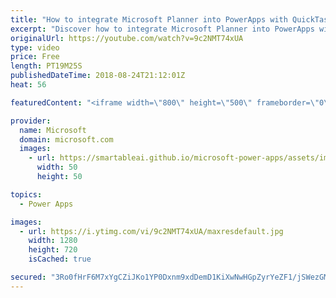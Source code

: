 ```yaml
---
title: "How to integrate Microsoft Planner into PowerApps with QuickTask"
excerpt: "Discover how to integrate Microsoft Planner into PowerApps with the QuickTask sample template. QuickTask allows you to triage your Outlook emails quickly into plans using Microsoft Planner.   Learn more: https://web.powerapps.com/home?sampleapp_preview=quicktask"
originalUrl: https://youtube.com/watch?v=9c2NMT74xUA
type: video
price: Free
length: PT19M25S
publishedDateTime: 2018-08-24T21:12:01Z
heat: 56

featuredContent: "<iframe width=\"800\" height=\"500\" frameborder=\"0\" src=\"https://www.youtube.com/embed/9c2NMT74xUA\" allow=\"accelerometer; autoplay; encrypted-media; gyroscope; picture-in-picture\" allowfullscreen></iframe>"

provider:
  name: Microsoft
  domain: microsoft.com
  images:
    - url: https://smartableai.github.io/microsoft-power-apps/assets/images/organizations/microsoft.com-50x50.jpg
      width: 50
      height: 50

topics:
  - Power Apps

images:
  - url: https://i.ytimg.com/vi/9c2NMT74xUA/maxresdefault.jpg
    width: 1280
    height: 720
    isCached: true

secured: "3Ro0fHrF6M7xYgCZiJKo1YP0Dxnm9xdDemD1KiXwNwHGpZyrYeZF1/jSWezGMucOYLz32hRL6rqOLTGtJdVJYfUMv+WYnrIeSnkNzGlUNSQPBB/9Yk80vjU36vreBhg3axUFFwuQesJt6yAle2u1cUzUpgoNQerE2gAwj6xlPeFny8wyo8j6GfQR3irAZUR7AcPvfuny4Mb9I925cQ2wBYOHRvK81FmLlnb7He/5qzHFqCwhklUMtFKexLuNTyLDdEmDXUWojEs5xLQhPMVC7LveEUOnT+4QEymwrCPOrnmDhdRpxx2sBwTLLtYlt5HFAe275uG/2B+t7RCEWxb+RLb91HtsI/EwsmukXg8JoLcpiDb8ITzXChnazAJiw7QrjB5toE5EG0HfnqJryXJSfF+1tT6dSBVzH69FzTHf9DE=;YBZWgw/+srRpk5/ii7qYPQ=="
---
```


